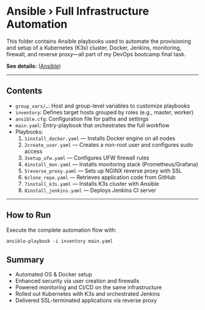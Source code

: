 # Ansible › Full Infrastructure Automation

This folder contains Ansible playbooks used to automate the provisioning and setup of a Kubernetes (K3s) cluster, Docker, Jenkins, monitoring, firewall, and reverse proxy—all part of my DevOps bootcamp final task.

**See details:** ([Ansible](https://github.com/fadil05me/devops20-dumbways-AhmadFadillah/tree/main/stage2/final-task/ansible))

---

## Contents

- `group_vars/…`: Host and group-level variables to customize playbooks
- `inventory`: Defines target hosts grouped by roles (e.g., master, worker)
- `ansible.cfg`: Configuration file for paths and settings
- `main.yaml`: Entry-playbook that orchestrates the full workflow
- Playbooks:
  1. `1install_docker.yaml` — Installs Docker engine on all nodes
  2. `2create_user.yaml` — Creates a non-root user and configures sudo access
  3. `3setup_ufw.yaml` — Configures UFW firewall rules
  4. `4install_mon.yaml` — Installs monitoring stack (Prometheus/Grafana)
  5. `5reverse_proxy.yaml` — Sets up NGINX reverse proxy with SSL
  6. `6clone_repo.yaml` — Retrieves application code from GitHub
  7. `7install_k3s.yaml` — Installs K3s cluster with Ansible
  8. `8install_jenkins.yaml` — Deploys Jenkins CI server

---

## How to Run

Execute the complete automation flow with:

```
ansible-playbook -i inventory main.yaml
```

## Summary
- Automated OS & Docker setup
- Enhanced security via user creation and firewalls
- Powered monitoring and CI/CD on the same infrastructure
- Rolled out Kubernetes with K3s and orchestrated Jenkins
- Delivered SSL-terminated applications via reverse proxy
